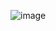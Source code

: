![image](https://user-images.githubusercontent.com/90271486/205492297-4a004948-bca8-42ad-b766-f9dfc06a445b.png)
